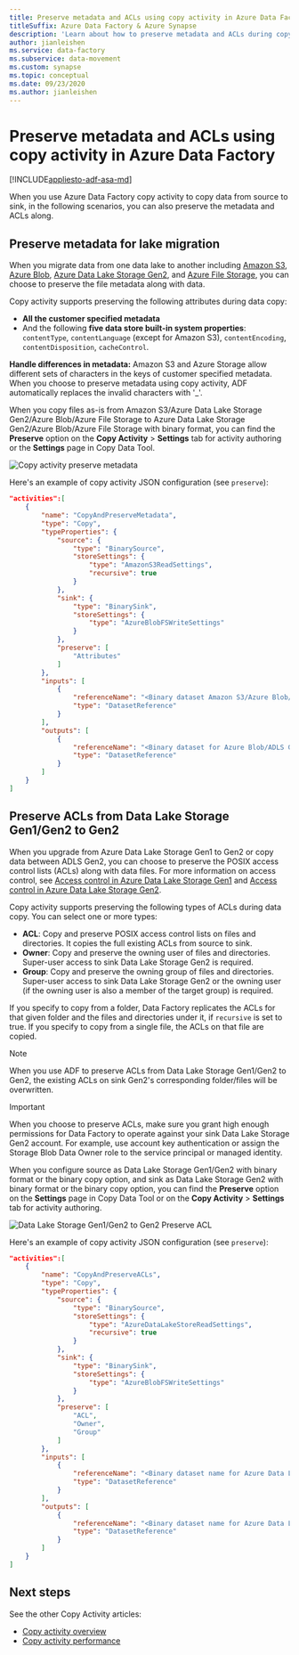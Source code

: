 ```yaml
---
title: Preserve metadata and ACLs using copy activity in Azure Data Factory 
titleSuffix: Azure Data Factory & Azure Synapse
description: 'Learn about how to preserve metadata and ACLs during copy using copy activity in Azure Data Factory.'
author: jianleishen
ms.service: data-factory
ms.subservice: data-movement
ms.custom: synapse
ms.topic: conceptual
ms.date: 09/23/2020
ms.author: jianleishen
---
```


#  Preserve metadata and ACLs using copy activity in Azure Data Factory

[!INCLUDE[appliesto-adf-asa-md](includes/appliesto-adf-asa-md.md)]

When you use Azure Data Factory copy activity to copy data from source to sink, in the following scenarios, you can also preserve the metadata and ACLs along.

## <a name="preserve-metadata"></a> Preserve metadata for lake migration

When you migrate data from one data lake to another including [Amazon S3](connector-amazon-simple-storage-service.md), [Azure Blob](connector-azure-blob-storage.md), [Azure Data Lake Storage Gen2](connector-azure-data-lake-storage.md), and [Azure File Storage](connector-azure-file-storage.md), you can choose to preserve the file metadata along with data.

Copy activity supports preserving the following attributes during data copy:

- **All the customer specified metadata** 
- And the following **five data store built-in system properties**: `contentType`, `contentLanguage` (except for Amazon S3), `contentEncoding`, `contentDisposition`, `cacheControl`.

**Handle differences in metadata:** Amazon S3 and Azure Storage allow different sets of characters in the keys of customer specified metadata. When you choose to preserve metadata using copy activity, ADF automatically replaces the invalid characters with '_'.

When you copy files as-is from Amazon S3/Azure Data Lake Storage Gen2/Azure Blob/Azure File Storage to Azure Data Lake Storage Gen2/Azure Blob/Azure File Storage with binary format, you can find the **Preserve** option on the **Copy Activity** > **Settings** tab for activity authoring or the **Settings** page in Copy Data Tool.

![Copy activity preserve metadata](./media/copy-activity-preserve-metadata/copy-activity-preserve-metadata.png)

Here's an example of copy activity JSON configuration (see `preserve`): 

```json
"activities":[
    {
        "name": "CopyAndPreserveMetadata",
        "type": "Copy",
        "typeProperties": {
            "source": {
                "type": "BinarySource",
                "storeSettings": {
                    "type": "AmazonS3ReadSettings",
                    "recursive": true
                }
            },
            "sink": {
                "type": "BinarySink",
                "storeSettings": {
                    "type": "AzureBlobFSWriteSettings"
                }
            },
            "preserve": [
                "Attributes"
            ]
        },
        "inputs": [
            {
                "referenceName": "<Binary dataset Amazon S3/Azure Blob/ADLS Gen2 source>",
                "type": "DatasetReference"
            }
        ],
        "outputs": [
            {
                "referenceName": "<Binary dataset for Azure Blob/ADLS Gen2 sink>",
                "type": "DatasetReference"
            }
        ]
    }
]
```

## <a name="preserve-acls"></a> Preserve ACLs from Data Lake Storage Gen1/Gen2 to Gen2

When you upgrade from Azure Data Lake Storage Gen1 to Gen2 or copy data between ADLS Gen2, you can choose to preserve the POSIX access control lists (ACLs) along with data files. For more information on access control, see [Access control in Azure Data Lake Storage Gen1](../data-lake-store/data-lake-store-access-control.md) and [Access control in Azure Data Lake Storage Gen2](../storage/blobs/data-lake-storage-access-control.md).

Copy activity supports preserving the following types of ACLs during data copy. You can select one or more types:

- **ACL**: Copy and preserve POSIX access control lists on files and directories. It copies the full existing ACLs from source to sink. 
- **Owner**: Copy and preserve the owning user of files and directories. Super-user access to sink Data Lake Storage Gen2 is required.
- **Group**: Copy and preserve the owning group of files and directories. Super-user access to sink Data Lake Storage Gen2 or the owning user (if the owning user is also a member of the target group) is required.

If you specify to copy from a folder, Data Factory replicates the ACLs for that given folder and the files and directories under it, if `recursive` is set to true. If you specify to copy from a single file, the ACLs on that file are copied.

>[!NOTE]
>When you use ADF to preserve ACLs from Data Lake Storage Gen1/Gen2 to Gen2, the existing ACLs on sink Gen2's corresponding folder/files will be overwritten.

>[!IMPORTANT]
>When you choose to preserve ACLs, make sure you grant high enough permissions for Data Factory to operate against your sink Data Lake Storage Gen2 account. For example, use account key authentication or assign the Storage Blob Data Owner role to the service principal or managed identity.

When you configure source as Data Lake Storage Gen1/Gen2 with binary format or the binary copy option, and sink as Data Lake Storage Gen2 with binary format or the binary copy option, you can find the **Preserve** option on the **Settings** page in Copy Data Tool or on the **Copy Activity** > **Settings** tab for activity authoring.

![Data Lake Storage Gen1/Gen2 to Gen2 Preserve ACL](./media/connector-azure-data-lake-storage/adls-gen2-preserve-acl.png)

Here's an example of copy activity JSON configuration (see `preserve`): 

```json
"activities":[
    {
        "name": "CopyAndPreserveACLs",
        "type": "Copy",
        "typeProperties": {
            "source": {
                "type": "BinarySource",
                "storeSettings": {
                    "type": "AzureDataLakeStoreReadSettings",
                    "recursive": true
                }
            },
            "sink": {
                "type": "BinarySink",
                "storeSettings": {
                    "type": "AzureBlobFSWriteSettings"
                }
            },
            "preserve": [
                "ACL",
                "Owner",
                "Group"
            ]
        },
        "inputs": [
            {
                "referenceName": "<Binary dataset name for Azure Data Lake Storage Gen1/Gen2 source>",
                "type": "DatasetReference"
            }
        ],
        "outputs": [
            {
                "referenceName": "<Binary dataset name for Azure Data Lake Storage Gen2 sink>",
                "type": "DatasetReference"
            }
        ]
    }
]
```

## Next steps

See the other Copy Activity articles:

- [Copy activity overview](copy-activity-overview.md)
- [Copy activity performance](copy-activity-performance.md)
